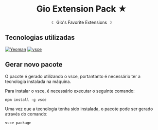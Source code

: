 <div align="center">
  <h1>Gio Extension Pack ★</h1>
  ☾ Gio's Favorite Extensions ☽
</div>

## Tecnologias utilizadas

[![Yeoman](https://custom-icon-badges.herokuapp.com/badge/Yeoman-1F1F1F?style=for-the-badge)](https://yeoman.io/)
[![vsce](https://custom-icon-badges.herokuapp.com/badge/vsce-1F1F1F?style=for-the-badge)](https://www.npmjs.com/package/vsce)

## Gerar novo pacote

O pacote é gerado utilizando o vsce, portantanto é necessário ter a tecnologia instalada na máquina.

Para instalar o vsce, é necessário executar o seguinte comando:

```
npm install -g vsce
```

Uma vez que a tecnologia tenha sido instalada, o pacote pode ser gerado através do comando:

```
vsce package
```
